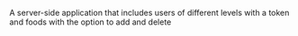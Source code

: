 A server-side application that includes users of different levels with a token and foods with the option to add and delete
